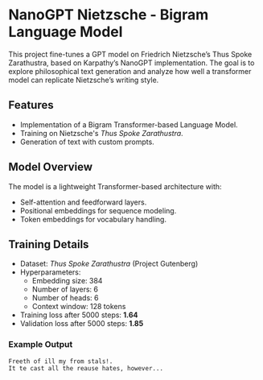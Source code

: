 # NanoGPT Nietzsche - Bigram Language Model

This project fine-tunes a GPT model on Friedrich Nietzsche’s Thus Spoke Zarathustra, based on Karpathy’s NanoGPT implementation. The goal is to explore philosophical text generation and analyze how well a transformer model can replicate Nietzsche’s writing style.

## Features
- Implementation of a Bigram Transformer-based Language Model.
- Training on Nietzsche's *Thus Spoke Zarathustra*.
- Generation of text with custom prompts.

## Model Overview
The model is a lightweight Transformer-based architecture with:
- Self-attention and feedforward layers.
- Positional embeddings for sequence modeling.
- Token embeddings for vocabulary handling.

## Training Details
- Dataset: *Thus Spoke Zarathustra* (Project Gutenberg)
- Hyperparameters:
  - Embedding size: 384
  - Number of layers: 6
  - Number of heads: 6
  - Context window: 128 tokens
- Training loss after 5000 steps: **1.64**
- Validation loss after 5000 steps: **1.85**

### Example Output
```text
Freeth of ill my from stals!.
It te cast all the reause hates, however...
